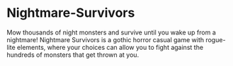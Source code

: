 # Nightmare-Survivors
Mow thousands of night monsters and survive until you wake up from a nightmare! Nightmare Survivors is a gothic horror casual game with rogue-lite elements, where your choices can allow you to fight against the hundreds of monsters that get thrown at you.
